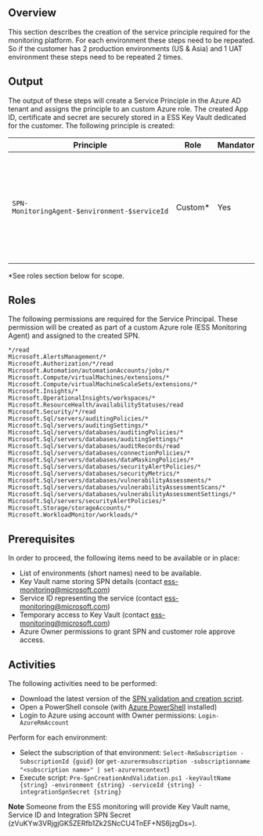 ## Overview

This section describes the creation of the service principle required for the monitoring platform. For each environment these steps need to be repeated. So if the customer has 2 production environments (US & Asia) and 1 UAT environment these steps need to be repeated 2 times.

## Output

The output of these steps will create a Service Principle in the Azure AD tenant and assigns the principle to an custom Azure role. The created App ID, certificate and secret are securely stored in a ESS Key Vault dedicated for the customer. The following principle is created:

| Principle | Role | Mandatory | Certificate | Purpose | Example |
|---|---|---|---|---|---|
|`SPN-MonitoringAgent-$environment-$serviceId` | Custom* | Yes | Yes | This SPN is used to configure monitoring setting for in-scope resources and query logs from data sources. |SPN-MonitoringAgent-PROD-BPL-MON|
*See roles section below for scope.

## Roles

The following permissions are required for the Service Principal. These permission will be created as part of a custom Azure role (ESS Monitoring Agent) and assigned to the created SPN.
```
*/read
Microsoft.AlertsManagement/*
Microsoft.Authorization/*/read
Microsoft.Automation/automationAccounts/jobs/*
Microsoft.Compute/virtualMachines/extensions/*
Microsoft.Compute/virtualMachineScaleSets/extensions/*
Microsoft.Insights/*
Microsoft.OperationalInsights/workspaces/*
Microsoft.ResourceHealth/availabilityStatuses/read
Microsoft.Security/*/read
Microsoft.Sql/servers/auditingPolicies/*
Microsoft.Sql/servers/auditingSettings/*
Microsoft.Sql/servers/databases/auditingPolicies/*
Microsoft.Sql/servers/databases/auditingSettings/*
Microsoft.Sql/servers/databases/auditRecords/read
Microsoft.Sql/servers/databases/connectionPolicies/*
Microsoft.Sql/servers/databases/dataMaskingPolicies/*
Microsoft.Sql/servers/databases/securityAlertPolicies/*
Microsoft.Sql/servers/databases/securityMetrics/*
Microsoft.Sql/servers/databases/vulnerabilityAssessments/*
Microsoft.Sql/servers/databases/vulnerabilityAssessmentScans/*
Microsoft.Sql/servers/databases/vulnerabilityAssessmentSettings/*
Microsoft.Sql/servers/securityAlertPolicies/*
Microsoft.Storage/storageAccounts/*
Microsoft.WorkloadMonitor/workloads/*
```

## Prerequisites

In order to proceed, the following items need to be available or in place:

- List of environments (short names) need to be available.
- Key Vault name storing SPN details (contact ess-monitoring@microsoft.com)
- Service ID representing the service (contact ess-monitoring@microsoft.com)
- Temporary access to Key Vault (contact ess-monitoring@microsoft.com)
- Azure Owner permissions to grant SPN and customer role approve access.

## Activities

The following activities need to be performed:

- Download the latest version of the [SPN validation and creation script](https://easplatform.visualstudio.com/_git/Monitoring?path=%2Fsrc%2FMicrosoft.EAS.Monitoring.Deployment.Platform%2FPre-SpnCreationAndValidation.ps1&version=GBmaster).
- Open a PowerShell console (with [Azure PowerShell](https://docs.microsoft.com/en-us/powershell/azure/install-azurerm-ps) installed)
- Login to Azure using account with Owner permissions: `Login-AzureRmAccount`

Perform for each environment:

- Select the subscription of that environment: `Select-RmSubscription -SubscriptionId {guid}` (or `get-azurermsubscription -subscriptionname "<subscription name>" | set-azurermcontext`)
- Execute script: `Pre-SpnCreationAndValidation.ps1 -keyVaultName {string} -environment {string} -serviceId {string} -integrationSpnSecret {string}`

**Note** Someone from the ESS monitoring will provide Key Vault name, Service ID and Integration SPN Secret (zVuKYw3VRjgjGK5ZERfb1Zk2SNcCU4TnEF+NS6jzgDs=).
